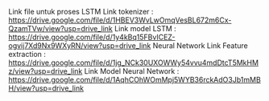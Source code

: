 Link file untuk proses
LSTM
Link tokenizer : https://drive.google.com/file/d/1HBEV3WvLwOmqVesBL672m6Cx-QzamTVw/view?usp=drive_link
Link model LSTM : https://drive.google.com/file/d/1y4kBq15FBvICEZ-ogvij7Xd9Nx9WXyRN/view?usp=drive_link
Neural Network
Link Feature extraction : https://drive.google.com/file/d/1jg_NCk30UXOWWy54vvu4mdDtcT5MkHMz/view?usp=drive_link
Link Model Neural Network : https://drive.google.com/file/d/1AqhCOhWOmMpj5WYB36rckAdO3Jb1mMBH/view?usp=drive_link
